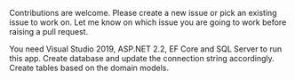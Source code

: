 Contributions are welcome. Please create a new issue or pick an existing 
issue to work on. Let me know on which issue you are going to work before 
raising a pull request.

You need Visual Studio 2019, ASP.NET 2.2, EF Core and SQL Server to run this
app. Create database and update the connection string accordingly. Create 
tables based on the domain models.
